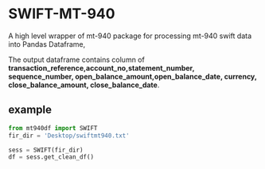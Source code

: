 # SWIFT-MT-940
A high level wrapper of mt-940 package for processing mt-940 swift data into Pandas Dataframe,

The output dataframe contains column of **transaction_reference,account_no,statement_number, sequence_number, open_balance_amount,open_balance_date, currency, close_balance_amount, close_balance_date**.

## example 
```python
from mt940df import SWIFT
fir_dir = 'Desktop/swiftmt940.txt'

sess = SWIFT(fir_dir)
df = sess.get_clean_df()


```

